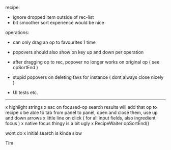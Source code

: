 recipe:
- ignore dropped item outside of rec-list
- bit smoother sort experience would be nice

operations:
- can only drag an op to favourites 1 time
- popovers should also show on key up and down per operation
- after dragging op to rec, popover no longer works on original op ( see opSortEnd )

- stupid popovers on deleting favs for instance ( dont always close nicely )
- UI tests etc.

--------

x highlight strings
x esc on focused-op search results will add that op to recipe
x be able to tab from panel to panel, open and close them, use up and down arrows
x little line on click ( for all input fields, also ingredient focus )
x native focus thingy is a bit ugly
x RecipeWaiter opSortEnd()

wont do
x initial search is kinda slow

Tim
